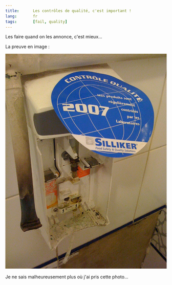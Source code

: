 ```yaml
---
title:      Les contrôles de qualité, c'est important !
lang:       fr
tags:       [fail, quality]
---
```


Les faire quand on les annonce, c'est mieux…

La preuve en image :

![](controle-qualite.jpg "Contrôle qualité")

Je ne sais malheureusement plus où j'ai pris cette photo…

